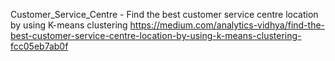 Customer_Service_Centre - Find the best customer service centre location by using K-means clustering
https://medium.com/analytics-vidhya/find-the-best-customer-service-centre-location-by-using-k-means-clustering-fcc05eb7ab0f


